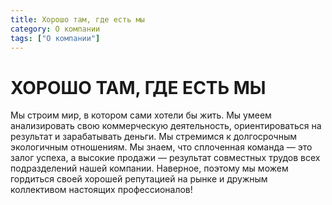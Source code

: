 ```yaml
---
title: Хорошо там, где есть мы
category: О компании
tags: ["О компании"]
---
```

# ХОРОШО ТАМ, ГДЕ ЕСТЬ МЫ
Мы строим мир, в котором сами хотели бы жить.
Мы умеем анализировать свою коммерческую деятельность, ориентироваться на результат и зарабатывать деньги.
Мы стремимся к долгосрочным экологичным отношениям. 
Мы знаем, что сплоченная команда — это залог успеха, а высокие продажи — результат совместных трудов всех подразделений нашей компании.
Наверное, поэтому мы можем гордиться своей хорошей репутацией на рынке и дружным коллективом настоящих профессионалов!

  